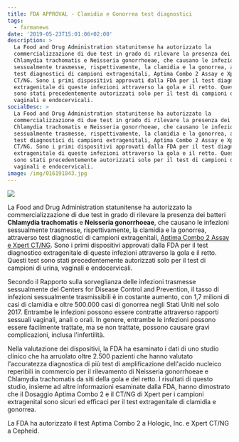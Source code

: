 ```yaml
---
title: FDA APPROVAL - Clamidia e Gonorrea test diagnostici
tags:
  - farmanews
date: '2019-05-23T15:01:06+02:00'
description: >
  La Food and Drug Administration statunitense ha autorizzato la
  commercializzazione di due test in grado di rilevare la presenza dei batteri
  Chlamydia trachomatis e Neisseria gonorrhoeae, che causano le infezioni
  sessualmente trasmesse, rispettivamente, la clamidia e la gonorrea, attraverso
  test diagnostici di campioni extragenitali, Aptima Combo 2 Assay e Xpert
  CT/NG. Sono i primi dispositivi approvati dalla FDA per il test diagnostico
  extragenitale di queste infezioni attraverso la gola e il retto. Questi test
  sono stati precedentemente autorizzati solo per il test di campioni di urina,
  vaginali e endocervicali.
socialDesc: >
  La Food and Drug Administration statunitense ha autorizzato la
  commercializzazione di due test in grado di rilevare la presenza dei batteri
  Chlamydia trachomatis e Neisseria gonorrhoeae, che causano le infezioni
  sessualmente trasmesse, rispettivamente, la clamidia e la gonorrea, attraverso
  test diagnostici di campioni extragenitali, Aptima Combo 2 Assay e Xpert
  CT/NG. Sono i primi dispositivi approvati dalla FDA per il test diagnostico
  extragenitale di queste infezioni attraverso la gola e il retto. Questi test
  sono stati precedentemente autorizzati solo per il test di campioni di urina,
  vaginali e endocervicali.
image: /img/016191843.jpg
---
```

![](/img/016191843.jpg)

La Food and Drug Administration statunitense ha autorizzato la commercializzazione di due test in grado di rilevare la presenza dei batteri **Chlamydia trachomatis** e **Neisseria gonorrhoeae**, che causano le infezioni sessualmente trasmesse, rispettivamente, la clamidia e la gonorrea, attraverso test diagnostici di campioni extragenitali, [Aptima Combo 2 Assay e Xpert CT/NG](https://www.fda.gov/news-events/press-announcements/fda-clears-first-diagnostic-tests-extragenital-testing-chlamydia-and-gonorrhea). Sono i primi dispositivi approvati dalla FDA per il test diagnostico extragenitale di queste infezioni attraverso la gola e il retto. Questi test sono stati precedentemente autorizzati solo per il test di campioni di urina, vaginali e endocervicali.

Secondo il Rapporto sulla sorveglianza delle infezioni trasmesse sessualmente del Centers for Disease Control and Prevention, il tasso di infezioni sessualmente trasmissibili è in costante aumento, con 1,7 milioni di casi di clamidia e oltre 500.000 casi di gonorrea negli Stati Uniti nel solo 2017. Entrambe le infezioni possono essere contratte attraverso rapporti sessuali vaginali, anali o orali. In genere, entrambe le infezioni possono essere facilmente trattate, ma se non trattate, possono causare gravi complicazioni, inclusa l'infertilità.

Nella valutazione dei dispositivi, la FDA ha esaminato i dati di uno studio clinico che ha arruolato oltre 2.500 pazienti che hanno valutato l'accuratezza diagnostica di più test di amplificazione dell'acido nucleico reperibili in commercio per il rilevamento di Neisseria gonorrhoeae e Chlamydia trachomatis da siti della gola e del retto. I risultati di questo studio, insieme ad altre informazioni esaminate dalla FDA, hanno dimostrato che il Dosaggio Aptima Combo 2 e il CT/NG di Xpert per i campioni extragenital sono sicuri ed efficaci per il test extragenitale di clamidia e gonorrea.

La FDA ha autorizzato il test Aptima Combo 2 a Hologic, Inc. e Xpert CT/NG a Cepheid.
